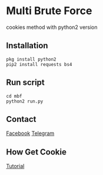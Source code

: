 # Multi Brute Force

cookies method with python2 version

## Installation
```
pkg install python2
pip2 install requests bs4
```

## Run script
```
cd mbf
python2 run.py
```

## Contact
[Facebook](https://www.facebook.com/dulahz)
[Telegram](https://t.me/unikers)

## How Get Cookie
[Tutorial](https://www.facebook.com/100042800416881/posts/240261960743816/?app=fbl)
